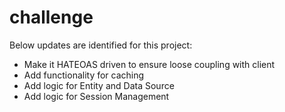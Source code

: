 # challenge
Below updates are identified for this project:

* Make it HATEOAS driven to ensure loose coupling with client
* Add functionality for caching
* Add logic for Entity and Data Source
* Add logic for Session Management
 
